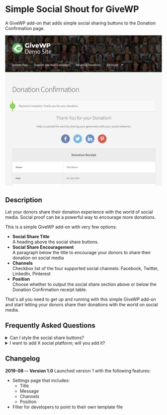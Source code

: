 # Simple Social Shout for GiveWP

A GiveWP add-on that adds simple social sharing buttons to the Donation Confirmation page.

![image](assets/images/sss4givewp-frontend-screenshot.png)

## Description
Let your donors share their donation experience with the world of social media. Social proof can be a powerful way to encourage more donations.

This is a simple GiveWP add-on with very few options:

<ul>
<li><strong>Social Share Title</strong><br />A heading above the social share buttons.</li>
<li><strong>Social Share Encouragement</strong><br />A paragraph below the title to encourage your donors to share their donation on social media</li>
<li><strong>Channels</strong><br />Checkbox list of the four supported social channels: Facebook, Twitter, LinkedIn, Pinterest</li>
<li><strong>Position</strong><br />Choose whether to output the social share section above or below the Donation Confirmation receipt table.</li>
</ul>

That's all you need to get up and running with this simple GiveWP add-on and start letting your donors share their donations with the world on social media.

## Frequently Asked Questions

<details><summary>Can I style the social share buttons?</summary>

Of course you can use CSS, but if you want more complex customization of the appearance you can use this filter to point to your own template file.

`add_filter('sss4givewp_template', 'my_sss4givewp_template');

function my_sss4givewp_template() {
    return MY_PATH . '/my-template-file.php';
}`
</details>
<details><summary>I want to add X social platform; will you add it?</summary>

I'm keeping this really simple and not planning to do major updates, but I'll make sure it always works as intended. Use it, fork it, do what you like. I'll respond if you find bugs, for sure.
</details>

## Changelog
**2019-08 -- Version 1.0**
Launched version 1 with the following features:
* Settings page that includes:
    * Title
    * Message
    * Channels
    * Position
* Filter for developers to point to their own template file